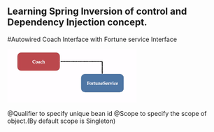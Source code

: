 ## Learning Spring Inversion of control and Dependency Injection concept.

#Autowired Coach Interface with Fortune service Interface

![img.png](img.png)

@Qualifier to specify unique bean id 
@Scope to specify the scope of object.(By default scope is Singleton)
